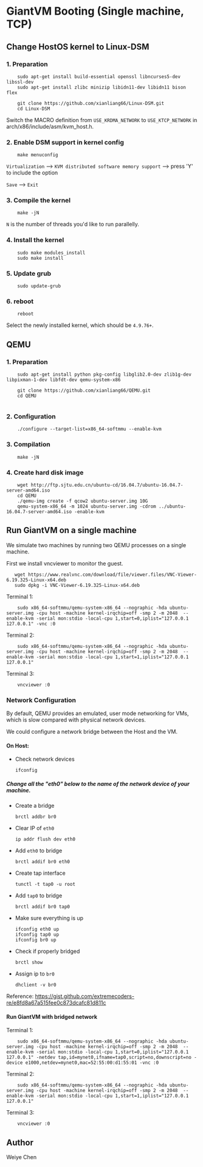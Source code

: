# GiantVM Booting (Single machine, TCP)
## Change HostOS kernel to Linux-DSM
### 1. Preparation

```shell
    sudo apt-get install build-essential openssl libncurses5-dev libssl-dev 
    sudo apt-get install zlibc minizip libidn11-dev libidn11 bison flex
    
    git clone https://github.com/xianliang66/Linux-DSM.git
    cd Linux-DSM

```
Switch the MACRO definition from `USE_KRDMA_NETWORK` to `USE_KTCP_NETWORK` in arch/x86/include/asm/kvm_host.h.
### 2. Enable DSM support in kernel config
```shell
    make menuconfig
```

`Virtualization` --> `KVM distributed software memory support` --> press 'Y' to include the option

`Save` -->  `Exit`

### 3. Compile the kernel
```shell
    make -jN
```
`N` is the number of threads you'd like to run parallelly.

### 4. Install the kernel
```shell
    sudo make modules_install
    sudo make install
```

### 5. Update grub
```shell
    sudo update-grub
```

### 6. reboot
```shell
    reboot
```
Select the newly installed kernel, which should be `4.9.76+`.

## QEMU
### 1. Preparation

```shell
    sudo apt-get install python pkg-config libglib2.0-dev zlib1g-dev libpixman-1-dev libfdt-dev qemu-system-x86
    
    git clone https://github.com/xianliang66/QEMU.git
    cd QEMU
    
```

### 2. Configuration
```shell
    ./configure --target-list=x86_64-softmmu --enable-kvm
```

### 3. Compilation
```shell
    make -jN
```

### 4. Create hard disk image
```shell
    wget http://ftp.sjtu.edu.cn/ubuntu-cd/16.04.7/ubuntu-16.04.7-server-amd64.iso
    cd QEMU
    ./qemu-img create -f qcow2 ubuntu-server.img 10G
    qemu-system-x86_64 -m 1024 ubuntu-server.img -cdrom ../ubuntu-16.04.7-server-amd64.iso -enable-kvm
```

## Run GiantVM on a single machine
We simulate two machines by running two QEMU processes on a single machine.

First we install vncviewer to monitor the guest.
```shell
   wget https://www.realvnc.com/download/file/viewer.files/VNC-Viewer-6.19.325-Linux-x64.deb
   sudo dpkg -i VNC-Viewer-6.19.325-Linux-x64.deb
```

Terminal 1:
```shell
    sudo x86_64-softmmu/qemu-system-x86_64 --nographic -hda ubuntu-server.img -cpu host -machine kernel-irqchip=off -smp 2 -m 2048  --enable-kvm -serial mon:stdio -local-cpu 1,start=0,iplist="127.0.0.1 127.0.0.1" -vnc :0
```
Terminal 2:
```shell
    sudo x86_64-softmmu/qemu-system-x86_64 --nographic -hda ubuntu-server.img -cpu host -machine kernel-irqchip=off -smp 2 -m 2048  --enable-kvm -serial mon:stdio -local-cpu 1,start=1,iplist="127.0.0.1 127.0.0.1"
```
Terminal 3:
```shell
    vncviewer :0
```

### Network Configuration
By default, QEMU provides an emulated, user mode networking for VMs, which is slow compared with physical network devices.


We could configure a network bridge between the Host and the VM.

#### On Host:

- Check network devices
    ```
    ifconfig
    ```
##### Change all the "eth0" below to the name of the network device of your machine.

- Create a bridge
    ```
	brctl addbr br0
	```
    
- Clear IP of `eth0`
    ```
    ip addr flush dev eth0
    ```

- Add `eth0` to bridge
	```
    brctl addif br0 eth0
    ```
    
- Create tap interface
	```
    tunctl -t tap0 -u root
    ```

- Add `tap0` to bridge
	```
    brctl addif br0 tap0
    ```
    
- Make sure everything is up
	```
    ifconfig eth0 up
    ifconfig tap0 up
    ifconfig br0 up
    ```

- Check if properly bridged
	```
    brctl show
    ```

- Assign ip to `br0`
	```
	dhclient -v br0
    ```

Reference: https://gist.github.com/extremecoders-re/e8fd8a67a515fee0c873dcafc81d811c

#### Run GiantVM with bridged network
Terminal 1:
```shell
    sudo x86_64-softmmu/qemu-system-x86_64 --nographic -hda ubuntu-server.img -cpu host -machine kernel-irqchip=off -smp 2 -m 2048  --enable-kvm -serial mon:stdio -local-cpu 1,start=0,iplist="127.0.0.1 127.0.0.1" -netdev tap,id=mynet0,ifname=tap0,script=no,downscript=no -device e1000,netdev=mynet0,mac=52:55:00:d1:55:01 -vnc :0
```
Terminal 2:
```shell
    sudo x86_64-softmmu/qemu-system-x86_64 --nographic -hda ubuntu-server.img -cpu host -machine kernel-irqchip=off -smp 2 -m 2048  --enable-kvm -serial mon:stdio -local-cpu 1,start=1,iplist="127.0.0.1 127.0.0.1"
```
Terminal 3:
```shell
    vncviewer :0
```

## Author
Weiye Chen
